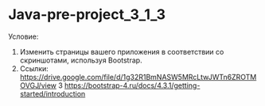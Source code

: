 # Java-pre-project_3_1_3

Условие:
1. Изменить страницы вашего приложения в соответствии со скриншотами, используя Bootstrap.
2. Ссылки: https://drive.google.com/file/d/1g32R1BmNASW5MRcLtwJWTn6ZROTMOVGJ/view
3          https://bootstrap-4.ru/docs/4.3.1/getting-started/introduction
